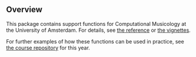 ## Overview

This package contains support functions for Computational Musicology at the University of Amsterdam. For details, see [the reference](./reference/) or [the vignettes](./articles/).

For further examples of how these functions can be used in practice, see [the course repository](http://jaburgoyne.github.io/compmus2021/) for this year.